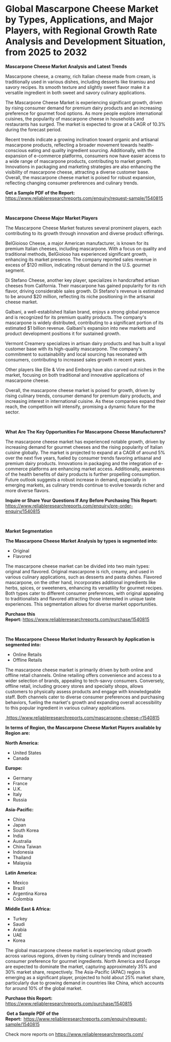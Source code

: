 <p><h1>Global Mascarpone Cheese Market by Types, Applications, and Major Players, with Regional Growth Rate Analysis and Development Situation, from 2025 to 2032</h1></p><p><strong>Mascarpone Cheese Market Analysis and Latest Trends</strong></p>
<p><p>Mascarpone cheese, a creamy, rich Italian cheese made from cream, is traditionally used in various dishes, including desserts like tiramisu and savory recipes. Its smooth texture and slightly sweet flavor make it a versatile ingredient in both sweet and savory culinary applications.</p><p>The Mascarpone Cheese Market is experiencing significant growth, driven by rising consumer demand for premium dairy products and an increasing preference for gourmet food options. As more people explore international cuisines, the popularity of mascarpone cheese in households and restaurants has surged. The market is expected to grow at a CAGR of 10.3% during the forecast period. </p><p>Recent trends indicate a growing inclination toward organic and artisanal mascarpone products, reflecting a broader movement towards health-conscious eating and quality ingredient sourcing. Additionally, with the expansion of e-commerce platforms, consumers now have easier access to a wide range of mascarpone products, contributing to market growth. Innovations in packaging and marketing strategies are also enhancing the visibility of mascarpone cheese, attracting a diverse customer base. Overall, the mascarpone cheese market is poised for robust expansion, reflecting changing consumer preferences and culinary trends.</p></p>
<p><strong>Get a Sample PDF of the Report:&nbsp;</strong> <a href="https://www.reliableresearchreports.com/enquiry/request-sample/1540815?utm_campaign=2227&utm_medium=2&utm_source=Github&utm_content=ia&utm_term=14022025&utm_id=mascarpone-cheese">https://www.reliableresearchreports.com/enquiry/request-sample/1540815</a></p>
<p>&nbsp;</p>
<p><strong>Mascarpone Cheese Major Market Players</strong></p>
<p><p>The Mascarpone Cheese Market features several prominent players, each contributing to its growth through innovation and diverse product offerings. </p><p>BelGioioso Cheese, a major American manufacturer, is known for its premium Italian cheeses, including mascarpone. With a focus on quality and traditional methods, BelGioioso has experienced significant growth, enhancing its market presence. The company reported sales revenue in excess of $120 million, indicating robust demand in the U.S. gourmet segment.</p><p>Di Stefano Cheese, another key player, specializes in handcrafted artisan cheeses from California. Their mascarpone has gained popularity for its rich flavor, driving considerable sales growth. Di Stefano's revenue is estimated to be around $20 million, reflecting its niche positioning in the artisanal cheese market.</p><p>Galbani, a well-established Italian brand, enjoys a strong global presence and is recognized for its premium quality products. The company's mascarpone is widely distributed, contributing to a significant portion of its estimated $1 billion revenue. Galbani's expansion into new markets and product development positions it for sustained growth.</p><p>Vermont Creamery specializes in artisan dairy products and has built a loyal customer base with its high-quality mascarpone. The company's commitment to sustainability and local sourcing has resonated with consumers, contributing to increased sales growth in recent years.</p><p>Other players like Elle & Vire and Emborg have also carved out niches in the market, focusing on both traditional and innovative applications of mascarpone cheese. </p><p>Overall, the mascarpone cheese market is poised for growth, driven by rising culinary trends, consumer demand for premium dairy products, and increasing interest in international cuisine. As these companies expand their reach, the competition will intensify, promising a dynamic future for the sector.</p></p>
<p>&nbsp;</p>
<p><strong>What Are The Key Opportunities For Mascarpone Cheese Manufacturers?</strong></p>
<p><p>The mascarpone cheese market has experienced notable growth, driven by increasing demand for gourmet cheeses and the rising popularity of Italian cuisine globally. The market is projected to expand at a CAGR of around 5% over the next five years, fueled by consumer trends favoring artisanal and premium dairy products. Innovations in packaging and the integration of e-commerce platforms are enhancing market access. Additionally, awareness of the health benefits of dairy products is further propelling consumption. Future outlook suggests a robust increase in demand, especially in emerging markets, as culinary trends continue to evolve towards richer and more diverse flavors.</p></p>
<p><strong>Inquire or Share Your Questions If Any Before Purchasing This Report:</strong> <a href="https://www.reliableresearchreports.com/enquiry/pre-order-enquiry/1540815?utm_campaign=2227&utm_medium=2&utm_source=Github&utm_content=ia&utm_term=14022025&utm_id=mascarpone-cheese">https://www.reliableresearchreports.com/enquiry/pre-order-enquiry/1540815</a></p>
<p>&nbsp;</p>
<p><strong>Market Segmentation</strong></p>
<p><strong>The Mascarpone Cheese Market Analysis by types is segmented into:</strong></p>
<p><ul><li>Original</li><li>Flavored</li></ul></p>
<p><p>The mascarpone cheese market can be divided into two main types: original and flavored. Original mascarpone is rich, creamy, and used in various culinary applications, such as desserts and pasta dishes. Flavored mascarpone, on the other hand, incorporates additional ingredients like herbs, spices, or sweeteners, enhancing its versatility for gourmet recipes. Both types cater to different consumer preferences, with original appealing to traditionalists and flavored attracting those interested in unique taste experiences. This segmentation allows for diverse market opportunities.</p></p>
<p><strong>Purchase this Report:&nbsp;</strong><a href="https://www.reliableresearchreports.com/purchase/1540815?utm_campaign=2227&utm_medium=2&utm_source=Github&utm_content=ia&utm_term=14022025&utm_id=mascarpone-cheese">https://www.reliableresearchreports.com/purchase/1540815</a></p>
<p>&nbsp;</p>
<p><strong>The Mascarpone Cheese Market Industry Research by Application is segmented into:</strong></p>
<p><ul><li>Online Retails</li><li>Offline Retails</li></ul></p>
<p><p>The mascarpone cheese market is primarily driven by both online and offline retail channels. Online retailing offers convenience and access to a wider selection of brands, appealing to tech-savvy consumers. Conversely, offline retail, including grocery stores and specialty shops, allows customers to physically assess products and engage with knowledgeable staff. Both channels cater to diverse consumer preferences and purchasing behaviors, fueling the market's growth and expanding overall accessibility to this popular ingredient in various culinary applications.</p></p>
<p><a href="https://www.reliableresearchreports.com/mascarpone-cheese-r1540815?utm_campaign=2227&utm_medium=2&utm_source=Github&utm_content=ia&utm_term=14022025&utm_id=mascarpone-cheese">&nbsp;https://www.reliableresearchreports.com/mascarpone-cheese-r1540815</a></p>
<p><strong>In terms of Region, the Mascarpone Cheese Market Players available by Region are:</strong></p>
<p>
    <p> <strong> North America: </strong>
        <ul>
            <li>United States</li>
            <li>Canada</li>
        </ul>
        </p> 
    <p> <strong> Europe: </strong>
        <ul>
            <li>Germany</li>
            <li>France</li>
            <li>U.K.</li>
            <li>Italy</li>
            <li>Russia</li>
        </ul>
        </p> 
    <p> <strong> Asia-Pacific: </strong>
        <ul>
            <li>China</li>
            <li>Japan</li>
            <li>South Korea</li>
            <li>India</li>
            <li>Australia</li>
            <li>China Taiwan</li>
            <li>Indonesia</li>
            <li>Thailand</li>
            <li>Malaysia</li>
        </ul>
        </p> 
    <p> <strong> Latin America: </strong>
        <ul>
            <li>Mexico</li>
            <li>Brazil</li>
            <li>Argentina Korea</li>
            <li>Colombia</li>
        </ul>
        </p> 
    <p> <strong> Middle East & Africa: </strong>
        <ul>
            <li>Turkey</li>
            <li>Saudi</li>
            <li>Arabia</li>
            <li>UAE</li>
            <li>Korea</li>
        </ul>
    </p>
    </p>
<p><p>The global mascarpone cheese market is experiencing robust growth across various regions, driven by rising culinary trends and increased consumer preference for gourmet ingredients. North America and Europe are expected to dominate the market, capturing approximately 35% and 30% market share, respectively. The Asia-Pacific (APAC) region is emerging as a significant player, projected to hold about 25% market share, particularly due to growing demand in countries like China, which accounts for around 10% of the global market.</p></p>
<p><strong>Purchase this Report: </strong><a href="https://www.reliableresearchreports.com/purchase/1540815?utm_campaign=2227&utm_medium=2&utm_source=Github&utm_content=ia&utm_term=14022025&utm_id=mascarpone-cheese">https://www.reliableresearchreports.com/purchase/1540815</a></p>
<p>&nbsp;<strong>Get a Sample PDF of the Report:&nbsp;&nbsp;</strong><a href="https://www.reliableresearchreports.com/enquiry/request-sample/1540815?utm_campaign=2227&utm_medium=2&utm_source=Github&utm_content=ia&utm_term=14022025&utm_id=mascarpone-cheese">https://www.reliableresearchreports.com/enquiry/request-sample/1540815</a></p>
<p><strong></strong></p>
<p>Check more reports on <a href="https://www.reliableresearchreports.com/?utm_campaign=2227&utm_medium=2&utm_source=Github&utm_content=ia&utm_term=14022025&utm_id=mascarpone-cheese">https://www.reliableresearchreports.com/</a></p>